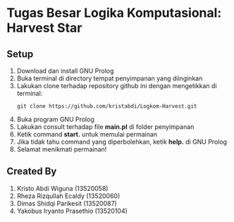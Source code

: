 # Tugas Besar Logika Komputasional: Harvest Star
## Setup
1. Download dan install GNU Prolog
2. Buka terminal di directory tempat penyimpanan yang diinginkan
3. Lakukan clone terhadap repository github ini dengan mengetikkan di terminal:
   ```
   git clone https://github.com/kristabdi/Logkom-Harvest.git
   ```
4. Buka program GNU Prolog
5. Lakukan consult terhadap file **main.pl** di folder penyimpanan
6. Ketik command **start.** untuk memulai permainan
7. Jika tidak tahu command yang diperbolehkan, ketik **help.** di GNU Prolog
8. Selamat menikmati permainan!

## Created By
1. Kristo Abdi Wiguna (13520058)
2. Rheza Rizqullah Ecaldy (13520060)
3. Dimas Shidqi Parikesit (13520087)
4. Yakobus Iryanto Prasethio (13520104)
